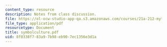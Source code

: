 ```yaml
---
content_type: resource
description: Notes from class discussion.
file: https://ol-ocw-studio-app-qa.s3.amazonaws.com/courses/21a-212-myth-ritual-and-symbolism-spring-2004/8f0338f783a97b98eb907ec1356e3d1a_symbolculture.pdf
file_type: application/pdf
resourcetype: Document
title: symbolculture.pdf
uid: 8f0338f7-83a9-7b98-eb90-7ec1356e3d1a
---
```

